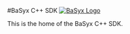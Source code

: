 #BaSyx C++ SDK
[![BaSyx Logo](https://www.eclipse.org/basyx/img/basyxlogo.png)](https://www.eclipse.org/basyx/)

This is the home of the BaSyx C++ SDK.
